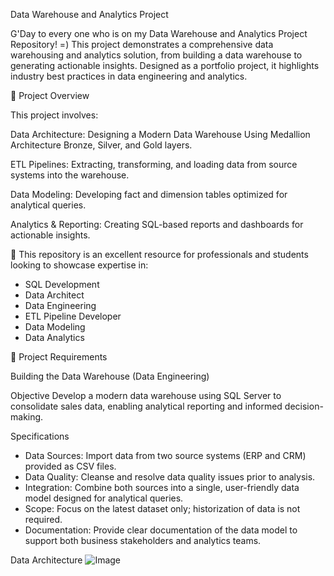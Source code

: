 Data Warehouse and Analytics Project

G'Day to every one who is on my Data Warehouse and Analytics Project Repository! =) 
This project demonstrates a comprehensive data warehousing and analytics solution, from building a data warehouse to generating actionable insights. Designed as a portfolio project, it highlights industry best practices in data engineering and analytics.

📘 Project Overview

This project involves:

Data Architecture: Designing a Modern Data Warehouse Using Medallion Architecture Bronze, Silver, and Gold layers.

ETL Pipelines: Extracting, transforming, and loading data from source systems into the warehouse.

Data Modeling: Developing fact and dimension tables optimized for analytical queries.

Analytics & Reporting: Creating SQL-based reports and dashboards for actionable insights.

🎯 This repository is an excellent resource for professionals and students looking to showcase expertise in:

* SQL Development
* Data Architect
* Data Engineering
* ETL Pipeline Developer
* Data Modeling
* Data Analytics

🚀 Project Requirements

Building the Data Warehouse (Data Engineering)

Objective
Develop a modern data warehouse using SQL Server to consolidate sales data, enabling analytical reporting and informed decision-making.

Specifications
* Data Sources: Import data from two source systems (ERP and CRM) provided as CSV files.
* Data Quality: Cleanse and resolve data quality issues prior to analysis.
* Integration: Combine both sources into a single, user-friendly data model designed for analytical queries.
* Scope: Focus on the latest dataset only; historization of data is not required.
* Documentation: Provide clear documentation of the data model to support both business stakeholders and analytics teams.

Data Architecture
![Image](https://github.com/user-attachments/assets/9a5fa87e-c17b-4414-8f9b-096a72da8bd6)






